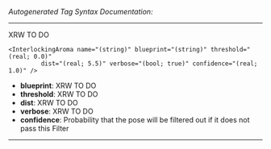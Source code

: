 _Autogenerated Tag Syntax Documentation:_

---
XRW TO DO

```
<InterlockingAroma name="(string)" blueprint="(string)" threshold="(real; 0.0)"
         dist="(real; 5.5)" verbose="(bool; true)" confidence="(real; 1.0)" />
```

-   **blueprint**: XRW TO DO
-   **threshold**: XRW TO DO
-   **dist**: XRW TO DO
-   **verbose**: XRW TO DO
-   **confidence**: Probability that the pose will be filtered out if it does not pass this Filter

---
